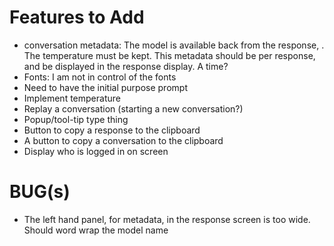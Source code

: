 # Features to Add

* conversation metadata: The model is available back from the response, .  The temperature must be kept.  This metadata should be per response, and be displayed in the response display.  A time?
* Fonts: I am not in control of the fonts
* Need to have the initial purpose prompt
* Implement temperature
* Replay a conversation (starting a new conversation?)
* Popup/tool-tip type thing
* Button to copy a response to the clipboard
* A button to copy a conversation to the clipboard
* Display  who is logged in on screen

# BUG(s)

* The left hand panel, for metadata, in the response screen is too wide.  Should word wrap the model name

